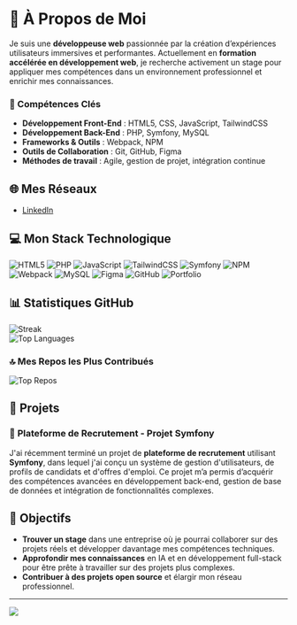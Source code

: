 # 💫 À Propos de Moi

Je suis une **développeuse web** passionnée par la création d’expériences utilisateurs immersives et performantes. Actuellement en **formation accélérée en développement web**, je recherche activement un stage pour appliquer mes compétences dans un environnement professionnel et enrichir mes connaissances.

### 🎯 Compétences Clés
- **Développement Front-End** : HTML5, CSS, JavaScript, TailwindCSS
- **Développement Back-End** : PHP, Symfony, MySQL
- **Frameworks & Outils** : Webpack, NPM
- **Outils de Collaboration** : Git, GitHub, Figma
- **Méthodes de travail** : Agile, gestion de projet, intégration continue

## 🌐 Mes Réseaux
- [LinkedIn](https://linkedin.com/in/www.linkedin.com/in/sirene-nouira)

## 💻 Mon Stack Technologique

![HTML5](https://img.shields.io/badge/html5-%23E34F26.svg?style=for-the-badge&logo=html5&logoColor=white) 
![PHP](https://img.shields.io/badge/php-%23777BB4.svg?style=for-the-badge&logo=php&logoColor=white) 
![JavaScript](https://img.shields.io/badge/javascript-%23323330.svg?style=for-the-badge&logo=javascript&logoColor=%23F7DF1E) 
![TailwindCSS](https://img.shields.io/badge/tailwindcss-%2338B2AC.svg?style=for-the-badge&logo=tailwind-css&logoColor=white) 
![Symfony](https://img.shields.io/badge/symfony-%23000000.svg?style=for-the-badge&logo=symfony&logoColor=white) 
![NPM](https://img.shields.io/badge/NPM-%23CB3837.svg?style=for-the-badge&logo=npm&logoColor=white) 
![Webpack](https://img.shields.io/badge/webpack-%238DD6F9.svg?style=for-the-badge&logo=webpack&logoColor=black) 
![MySQL](https://img.shields.io/badge/mysql-4479A1.svg?style=for-the-badge&logo=mysql&logoColor=white) 
![Figma](https://img.shields.io/badge/figma-%23F24E1E.svg?style=for-the-badge&logo=figma&logoColor=white) 
![GitHub](https://img.shields.io/badge/github-%23121011.svg?style=for-the-badge&logo=github&logoColor=white) 
![Portfolio](https://img.shields.io/badge/Portfolio-%23000000.svg?style=for-the-badge&logo=firefox&logoColor=#FF7139)

## 📊 Statistiques GitHub

![Streak](https://github-readme-streak-stats.herokuapp.com/?user=SireneNouira&theme=rose&hide_border=false)  
![Top Languages](https://github-readme-stats.vercel.app/api/top-langs/?username=SireneNouira&theme=rose&hide_border=false&include_all_commits=true&count_private=true&layout=compact)

### 🔝 Mes Repos les Plus Contribués

![Top Repos](https://github-contributor-stats.vercel.app/api?username=SireneNouira&limit=5&theme=dark&combine_all_yearly_contributions=true)

## 🧩 Projets

### 🎯 **Plateforme de Recrutement - Projet Symfony**  
J'ai récemment terminé un projet de **plateforme de recrutement** utilisant **Symfony**, dans lequel j'ai conçu un système de gestion d'utilisateurs, de profils de candidats et d'offres d'emploi. Ce projet m’a permis d’acquérir des compétences avancées en développement back-end, gestion de base de données et intégration de fonctionnalités complexes.

## 🌱 Objectifs

- **Trouver un stage** dans une entreprise où je pourrai collaborer sur des projets réels et développer davantage mes compétences techniques.
- **Approfondir mes connaissances** en IA et en développement full-stack pour être prête à travailler sur des projets plus complexes.
- **Contribuer à des projets open source** et élargir mon réseau professionnel.

---

[![](https://visitcount.itsvg.in/api?id=SireneNouira&icon=7&color=10)](https://visitcount.itsvg.in)
